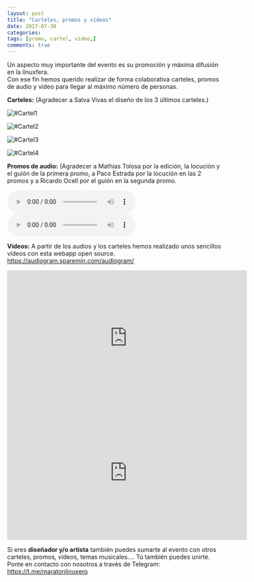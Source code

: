 ```yaml
---
layout: post
title: "Carteles, promos y vídeos"
date: 2017-07-30
categories:
tags: [promo, cartel, vídeo,]
comments: true
---
```

Un aspecto muy importante del evento es su promoción y máxima difusión en la linuxfera.  
Con ese fin hemos querido realizar de forma colaborativa carteles, promos de audio y vídeo para llegar al máximo número de personas.

**Carteles:** (Agradecer a Salva Vivas el diseño de los 3 últimos carteles.)

![#Cartel1](https://maratonlinuxero.github.io/images/CartelMaratonLinuxero.png)

![#Cartel2](https://maratonlinuxero.github.io/images/CartelMaratonLinuxero2.png)

![#Cartel3](https://maratonlinuxero.github.io/images/CartelMaratonLinuxero3.png)

![#Cartel4](https://maratonlinuxero.github.io/images/CartelMaratonLinuxero4.png)

**Promos de audio:** (Agradecer a Mathias Tolosa por la edición, la locución y el guión de la primera promo, a Paco Estrada por la locución en las 2 promos y a Ricardo Ocell por el guión en la segunda promo.

<audio controls>
  <source src="https://github.com/maratonlinuxero/maratonlinuxero.github.io/raw/master/images/PromoMaratonLinuxero1.mp3" type="audio/mpeg">
</audio>


<audio controls>
  <source src="https://github.com/maratonlinuxero/maratonlinuxero.github.io/raw/master/images/PromoMaratonLinuxero2.mp3" type="audio/mpeg">
</audio>

**Vídeos:** A partir de los audios y los carteles hemos realizado unos sencillos vídeos con esta webapp open source. <https://audiogram.sparemin.com/audiogram/>

<iframe 
  width="560" 
  height="315" 
  src="https://github.com/maratonlinuxero/maratonlinuxero.github.io/raw/master/images/Promo%20Marat%C3%B3n%20Linuxero1.mp4" 
  frameborder="0" 
  allowfullscreen>
</iframe>

<iframe 
  width="560" 
  height="315" 
  src="https://github.com/maratonlinuxero/maratonlinuxero.github.io/raw/master/images/Promo%20Marat%C3%B3n%20Linuxero1.mp4" 
  frameborder="0" 
  allowfullscreen>
</iframe>

Si eres **diseñador y/o artista** también puedes sumarte al evento con otros carteles, promos, vídeos, temas musicales.... Tú también puedes unirte. Ponte en contacto con nosotros a través de Telegram: <https://t.me/maratonlinuxero>


